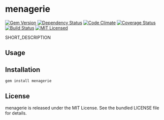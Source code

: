 menagerie
=========

[![Gem Version](https://img.shields.io/gem/v/menagerie.svg)](https://rubygems.org/gems/menagerie)
[![Dependency Status](https://img.shields.io/gemnasium/akerl/menagerie.svg)](https://gemnasium.com/akerl/menagerie)
[![Code Climate](https://img.shields.io/codeclimate/github/akerl/menagerie.svg)](https://codeclimate.com/github/akerl/menagerie)
[![Coverage Status](https://img.shields.io/coveralls/akerl/menagerie.svg)](https://coveralls.io/r/akerl/menagerie)
[![Build Status](https://img.shields.io/travis/akerl/menagerie.svg)](https://travis-ci.org/akerl/menagerie)
[![MIT Licensed](https://img.shields.io/badge/license-MIT-green.svg)](https://tldrlegal.com/license/mit-license)

SHORT_DESCRIPTION

## Usage

## Installation

    gem install menagerie

## License

menagerie is released under the MIT License. See the bundled LICENSE file for details.

